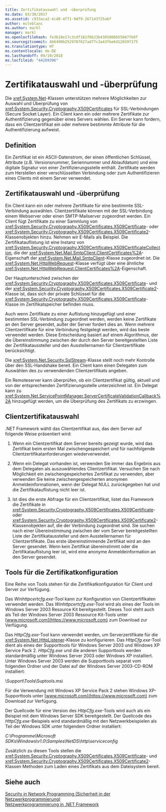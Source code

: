 ```yaml
---
title: Zertifikatauswahl und -überprüfung
ms.date: 03/30/2017
ms.assetid: c933aca2-4cd0-4ff1-9df9-267143f25a6f
author: mcleblanc
ms.author: markl
manager: markl
ms.openlocfilehash: fe3b10e17c3cdf181f0b33b4305008655047fb0f
ms.sourcegitcommit: 4b6490b2529707627ad77c3a43fbe64120397175
ms.translationtype: HT
ms.contentlocale: de-DE
ms.lasthandoff: 09/10/2018
ms.locfileid: "44269396"
---
```

# <a name="certificate-selection-and-validation"></a>Zertifikatauswahl und -überprüfung
Die <xref:System.Net>-Klassen unterstützen mehrere Möglichkeiten zur Auswahl und Überprüfung von <xref:System.Security.Cryptography.X509Certificates> für SSL-Verbindungen (Secure Socket Layer). Ein Client kann ein oder mehrere Zertifikate zur Authentifizierung gegenüber eines Servers wählen. Ein Server kann fordern, dass ein Clientzertifikat ein oder mehrere bestimmte Attribute für die Authentifizierung aufweist.  
  
## <a name="definition"></a>Definition  
 Ein Zertifikat ist ein ASCII-Datenstrom, der einen öffentlichen Schlüssel, Attribute (z.B. Versionsnummer, Seriennummer und Ablaufdatum) und eine digitale Signatur von einer Zertifizierungsstelle enthält. Zertifikate werden zum Herstellen einer verschlüsselten Verbindung oder zum Authentifizieren eines Clients mit einem Server verwendet.  
  
## <a name="client-certificate-selection-and-validation"></a>Zertifikatauswahl und -überprüfung  
 Ein Client kann ein oder mehrere Zertifikate für eine bestimmte SSL-Verbindung auswählen. Clientzertifikate können mit der SSL-Verbindung einem Webserver oder einen SMTP-Mailserver zugeordnet werden. Ein Client fügt Zertifikate zu einer Sammlung von <xref:System.Security.Cryptography.X509Certificates.X509Certificate>- oder <xref:System.Security.Cryptography.X509Certificates.X509Certificate2>-Klassenobjekten hinzu. Nehmen wir E-Mails als Beispiel. Die Zertifikatauflistung ist eine Instanz von <xref:System.Security.Cryptography.X509Certificates.X509CertificateCollection>, die der <xref:System.Net.Mail.SmtpClient.ClientCertificates%2A>-Eigenschaft der <xref:System.Net.Mail.SmtpClient>-Klasse zugeordnet ist. Die <xref:System.Net.HttpWebRequest>-Klasse verfügt über eine ähnliche <xref:System.Net.HttpWebRequest.ClientCertificates%2A>-Eigenschaft.  
  
 Der Hauptunterschied zwischen der <xref:System.Security.Cryptography.X509Certificates.X509Certificate>- und der <xref:System.Security.Cryptography.X509Certificates.X509Certificate2>-Klasse ist, dass sich der private Schlüssel für die <xref:System.Security.Cryptography.X509Certificates.X509Certificate>-Klasse im Zertifikatspeicher befinden muss.  
  
 Auch wenn Zertifikate zu einer Auflistung hinzugefügt und einer bestimmten SSL-Verbindung zugeordnet werden, werden keine Zertifikate an den Server gesendet, außer der Server fordert dies an. Wenn mehrere Clientzertifikate für eine Verbindung festgelegt werden, wird das beste verwendet werden. Diese Entscheidung basiert auf einem Algorithmus, der die Übereinstimmung zwischen der durch den Server bereitgestellten Liste der Zertifikataussteller und den Ausstellernamen für Clientzertifikate berücksichtigt.  
  
 Die <xref:System.Net.Security.SslStream>-Klasse stellt noch mehr Kontrolle über den SSL-Handshake bereit. Ein Client kann einen Delegaten zum Auswählen des zu verwendenden Clientzertifikats angeben.  
  
 Ein Remoteserver kann überprüfen, ob ein Clientzertifikat gültig, aktuell und von der entsprechenden Zertifizierungsstelle unterzeichnet ist. Ein Delegat kann zu <xref:System.Net.ServicePointManager.ServerCertificateValidationCallback%2A> hinzugefügt werden, um die Überprüfung des Zertifikats zu erzwingen.  
  
## <a name="client-certificate-selection"></a>Clientzertifikatauswahl  
 .NET Framework wählt das Clientzertifikat aus, das dem Server auf folgende Weise präsentiert wird:  
  
1.  Wenn ein Clientzertifikat dem Server bereits gezeigt wurde, wird das Zertifikat beim ersten Mal zwischengespeichert und für nachfolgende Clientzertifikatanforderungen wiederverwendet.  
  
2.  Wenn ein Delegat vorhanden ist, verwenden Sie immer das Ergebnis aus dem Delegaten als auszuwählendes Clientzertifikat. Versuchen Sie nach Möglichkeit ein zwischengespeichertes Zertifikat zu verwenden, aber verwenden Sie keine zwischengespeicherten anonymen Anmeldeinformationen, wenn der Delegat NULL zurückgegeben hat und die Zertifikatauflistung nicht leer ist.  
  
3.  Ist dies die erste Abfrage für ein Clientzertifikat, listet das Framework die Zertifikate in <xref:System.Security.Cryptography.X509Certificates.X509Certificate>- oder <xref:System.Security.Cryptography.X509Certificates.X509Certificate2>-Klassenobjekten auf, die der Verbindung zugeordnet sind. Sie suchen nach einer Übereinstimmung zwischen der vom Server bereitgestellten Liste der Zertifikataussteller und dem Ausstellernamen für Clientzertifikate. Das erste übereinstimmende Zertifikat wird an den Server gesendet. Wenn kein Zertifikat übereinstimmt oder die Zertifikatauflistung leer ist, wird eine anonyme Anmeldeinformation an den Server gesendet.  
  
## <a name="tools-for-certificate-configuration"></a>Tools für die Zertifikatkonfiguration  
 Eine Reihe von Tools stehen für die Zertifikatkonfiguration für Client und Server zur Verfügung.  
  
 Das *Winhttpcertcfg.exe*-Tool kann zur Konfiguration von Clientzertifikaten verwendet werden. Das *Winhttpcertcfg.exe*-Tool wird als eines der Tools im Windows Server 2003 Resource Kit bereitgestellt. Dieses Tool steht auch als Teil der Windows Server 2003 Ressource Kit-Tools unter [www.microsoft.com](https://www.microsoft.com) zum Download zur Verfügung.  
  
Das *HttpCfg.exe*-Tool kann verwendet werden, um Serverzertifikate für die <xref:System.Net.HttpListener>-Klasse zu konfigurieren. Das *HttpCfg.exe*-Tool dient als eines der Supporttools für Windows Server 2003 und Windows XP Service Pack 2. *HttpCfg.exe* und die anderen Supporttools werden standardmäßig unter Windows Server 2003 oder Windows XP installiert. Unter Windows Server 2003 werden die Supporttools separat vom folgenden Ordner und der Datei auf der Windows Server 2003-CD-ROM installiert:  
  
 \Support\Tools\Suptools.msi  
  
 Für die Verwendung mit Windows XP Service Pack 2 stehen Windows XP-Supporttools unter [www.microsoft.com](https://www.microsoft.com) zum Download zur Verfügung.  
  
 Der Quellcode für eine Version des *HttpCfg.exe*-Tools wird auch als ein Beispiel mit dem Windows Server SDK bereitgestellt. Der Quellcode des *HttpCfg.exe*-Beispiels wird standardmäßig mit den Netzwerkbeispielen als Teil der Windows SDK unter folgendem Ordner installiert:  
  
 *C:\Programme\Microsoft SDKs\Windows\v1.0\Samples\NetDS\http\serviceconfig*  
  
 Zusätzlich zu diesen Tools stellen die <xref:System.Security.Cryptography.X509Certificates.X509Certificate>- und <xref:System.Security.Cryptography.X509Certificates.X509Certificate2>-Klassen Methoden zum Laden eines Zertifikats aus dem Dateisystem bereit.  
  
## <a name="see-also"></a>Siehe auch  
 [Security in Network Programming (Sicherheit in der Netzwerkprogrammierung)](../../../docs/framework/network-programming/security-in-network-programming.md)  
 [Netzwerkprogrammierung in .NET Framework](../../../docs/framework/network-programming/index.md)
